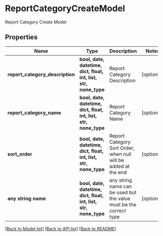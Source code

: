 # ReportCategoryCreateModel

Report Category Create Model

## Properties
Name | Type | Description | Notes
------------ | ------------- | ------------- | -------------
**report_category_description** | **bool, date, datetime, dict, float, int, list, str, none_type** | Report Category Description | [optional] 
**report_category_name** | **bool, date, datetime, dict, float, int, list, str, none_type** | Report Category Name | [optional] 
**sort_order** | **bool, date, datetime, dict, float, int, list, str, none_type** | Report Category Sort Order, when null will be added at the end | [optional] 
**any string name** | **bool, date, datetime, dict, float, int, list, str, none_type** | any string name can be used but the value must be the correct type | [optional]

[[Back to Model list]](../README.md#documentation-for-models) [[Back to API list]](../README.md#documentation-for-api-endpoints) [[Back to README]](../README.md)


